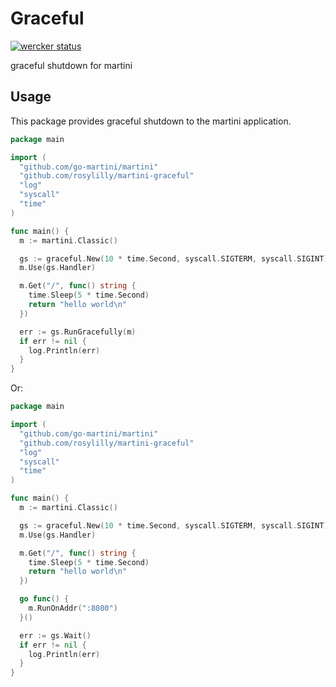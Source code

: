 # Graceful

[![wercker status](https://app.wercker.com/status/9b892bd85ba1b762b3f8d087e918f68b/s/master "wercker status")](https://app.wercker.com/project/bykey/9b892bd85ba1b762b3f8d087e918f68b)

graceful shutdown for martini

## Usage

This package provides graceful shutdown to the martini application.

```go
package main

import (
  "github.com/go-martini/martini"
  "github.com/rosylilly/martini-graceful"
  "log"
  "syscall"
  "time"
)

func main() {
  m := martini.Classic()

  gs := graceful.New(10 * time.Second, syscall.SIGTERM, syscall.SIGINT)
  m.Use(gs.Handler)

  m.Get("/", func() string {
    time.Sleep(5 * time.Second)
    return "hello world\n"
  })

  err := gs.RunGracefully(m)
  if err != nil {
    log.Println(err)
  }
}
```

Or:

```go
package main

import (
  "github.com/go-martini/martini"
  "github.com/rosylilly/martini-graceful"
  "log"
  "syscall"
  "time"
)

func main() {
  m := martini.Classic()

  gs := graceful.New(10 * time.Second, syscall.SIGTERM, syscall.SIGINT)
  m.Use(gs.Handler)

  m.Get("/", func() string {
    time.Sleep(5 * time.Second)
    return "hello world\n"
  })

  go func() {
    m.RunOnAddr(":8080")
  }()

  err := gs.Wait()
  if err != nil {
    log.Println(err)
  }
}
```
